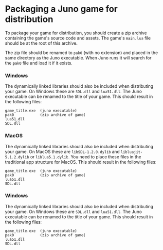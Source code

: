 # Packaging a Juno game for distribution

To package your game for distribution, you should create a zip archive containing the game's source code and assets. The game's `main.lua` file should be at the root of this archive.

The zip file should be renamed to `pak0` (with no extension) and placed in the same directory as the Juno executable. When Juno runs it will search for the `pak0` file and load it if it exists.

### Windows

The dynamically linked libraries should also be included when distributing your game. On Windows these are `SDL.dll` and `lua51.dll`. The Juno executable can be renamed to the title of your game. This should result in the following files:

```
game_title.exe  (juno executable)
pak0            (zip archive of game)
lua51.dll
SDL.dll

```

### MacOS

The dynamically linked libraries should also be included when distributing your game. On MacOS these are `libSDL-1.2.0.dylib` and `libluajit-5.1.2.dylib` or `liblua5.1.dylib`. You need to place these files in the traditional app structure for MacOS. This should result in the following files:

```
game_title.exe  (juno executable)
pak0            (zip archive of game)
lua51.dll
SDL.dll

```

### Windows

The dynamically linked libraries should also be included when distributing your game. On Windows these are `SDL.dll` and `lua51.dll`. The Juno executable can be renamed to the title of your game. This should result in the following files:

```
game_title.exe  (juno executable)
pak0            (zip archive of game)
lua51.dll
SDL.dll

```
